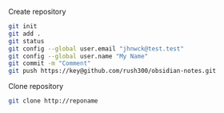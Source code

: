 Create repository
```bash
git init
git add .
git status
git config --global user.email "jhnwck@test.test"
git config --global user.name "My Name"
git commit -m "Comment"
git push https://key@github.com/rush300/obsidian-notes.git
```

Clone repository
```bash
git clone http://reponame
```